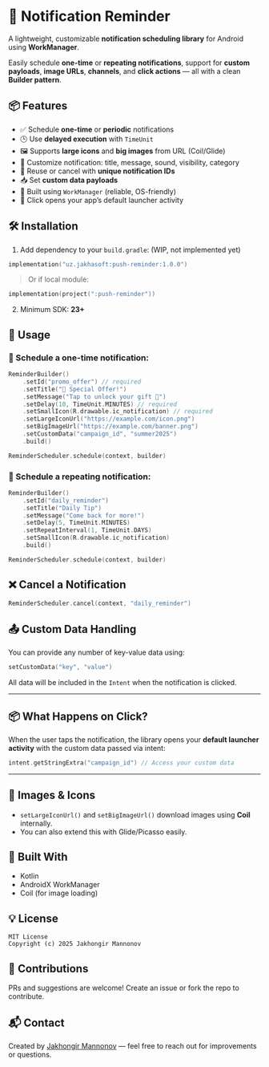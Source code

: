 # 🚀 Notification Reminder

A lightweight, customizable **notification scheduling library** for Android using **WorkManager**.

Easily schedule **one-time** or **repeating notifications**, support for **custom payloads**, **image URLs**, **channels**, and **click actions** — all with a clean **Builder pattern**.

## 📦 Features

- ✅ Schedule **one-time** or **periodic** notifications
- 🕒 Use **delayed execution** with `TimeUnit`
- 🖼️ Supports **large icons** and **big images** from URL (Coil/Glide)
- 🔕 Customize notification: title, message, sound, visibility, category
- 🔁 Reuse or cancel with **unique notification IDs**
- 📥 Set **custom data payloads**
- 🔧 Built using `WorkManager` (reliable, OS-friendly)
- 💬 Click opens your app’s default launcher activity

## 🛠️ Installation

1. Add dependency to your `build.gradle`: (WIP, not implemented yet)

```kotlin
implementation("uz.jakhasoft:push-reminder:1.0.0")
```
> Or if local module:

```kotlin
implementation(project(":push-reminder"))
```

2. Minimum SDK: **23+**


## 🚀 Usage

### 🔧 Schedule a one-time notification:

```kotlin
ReminderBuilder()
    .setId("promo_offer") // required
    .setTitle("🎉 Special Offer!")
    .setMessage("Tap to unlock your gift 🎁")
    .setDelay(10, TimeUnit.MINUTES) // required
    .setSmallIcon(R.drawable.ic_notification) // required
    .setLargeIconUrl("https://example.com/icon.png")
    .setBigImageUrl("https://example.com/banner.png")
    .setCustomData("campaign_id", "summer2025")
    .build()

ReminderScheduler.schedule(context, builder)
```

### 🔁 Schedule a repeating notification:

```kotlin
ReminderBuilder()
    .setId("daily_reminder")
    .setTitle("Daily Tip")
    .setMessage("Come back for more!")
    .setDelay(5, TimeUnit.MINUTES)
    .setRepeatInterval(1, TimeUnit.DAYS)
    .setSmallIcon(R.drawable.ic_notification)
    .build()

ReminderScheduler.schedule(context, builder)
```

## ❌ Cancel a Notification

```kotlin
ReminderScheduler.cancel(context, "daily_reminder")
```

## 📤 Custom Data Handling

You can provide any number of key-value data using:

```kotlin
setCustomData("key", "value")
```

All data will be included in the `Intent` when the notification is clicked.

---

## 📦 What Happens on Click?

When the user taps the notification, the library opens your **default launcher activity** with the custom data passed via intent:

```kotlin
intent.getStringExtra("campaign_id") // Access your custom data
```

---

## 📸 Images & Icons

* `setLargeIconUrl()` and `setBigImageUrl()` download images using **Coil** internally.
* You can also extend this with Glide/Picasso easily.

## 🧱 Built With

* Kotlin
* AndroidX WorkManager
* Coil (for image loading)

## 💡 License

```
MIT License
Copyright (c) 2025 Jakhongir Mannonov
```

## 🤝 Contributions

PRs and suggestions are welcome!
Create an issue or fork the repo to contribute.

## 📬 Contact

Created by [Jakhongir Mannonov](https://github.com/Jakhadev) — feel free to reach out for improvements or questions.